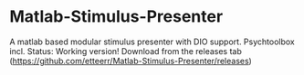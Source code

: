 # Matlab-Stimulus-Presenter
A matlab based modular stimulus presenter with DIO support. Psychtoolbox incl.
Status: Working version!
Download from the releases tab (https://github.com/etteerr/Matlab-Stimulus-Presenter/releases)
